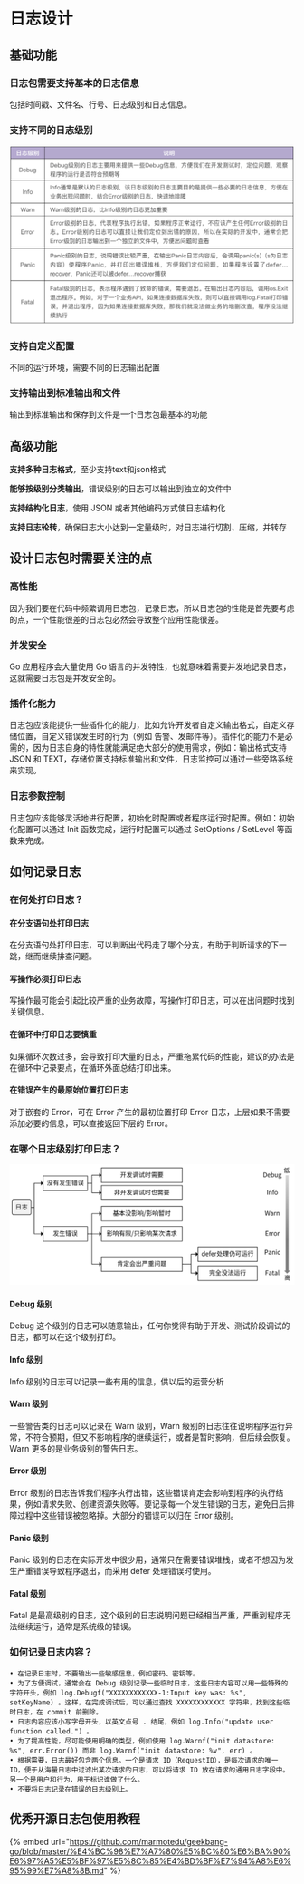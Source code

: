 # 日志设计

## 基础功能

### 日志包需要支持基本的日志信息

包括时间戳、文件名、行号、日志级别和日志信息。

### 支持不同的日志级别

![](<../../../.gitbook/assets/image (1) (2) (1).png>)

### 支持自定义配置

不同的运行环境，需要不同的日志输出配置

### 支持输出到标准输出和文件

输出到标准输出和保存到文件是一个日志包最基本的功能

## 高级功能

**支持多种日志格式**，至少支持text和json格式&#x20;

**能够按级别分类输出**，错误级别的日志可以输出到独立的文件中&#x20;

**支持结构化日志**，使用 JSON 或者其他编码方式使日志结构化&#x20;

**支持日志轮转**，确保日志大小达到一定量级时，对日志进行切割、压缩，并转存

## 设计日志包时需要关注的点

### 高性能

因为我们要在代码中频繁调用日志包，记录日志，所以日志包的性能是首先要考虑的点，一个性能很差的日志包必然会导致整个应用性能很差。

### 并发安全

Go 应用程序会大量使用 Go 语言的并发特性，也就意味着需要并发地记录日志，这就需要日志包是并发安全的。

### 插件化能力

日志包应该能提供一些插件化的能力，比如允许开发者自定义输出格式，自定义存储位置，自定义错误发生时的行为（例如 告警、发邮件等）。插件化的能力不是必需的，因为日志自身的特性就能满足绝大部分的使用需求，例如：输出格式支持 JSON 和 TEXT，存储位置支持标准输出和文件，日志监控可以通过一些旁路系统来实现。

### 日志参数控制

日志包应该能够灵活地进行配置，初始化时配置或者程序运行时配置。例如：初始化配置可以通过 Init 函数完成，运行时配置可以通过 SetOptions / SetLevel 等函数来完成。



## 如何记录日志

### 在何处打印日志？

#### **在分支语句处打印日志**

在分支语句处打印日志，可以判断出代码走了哪个分支，有助于判断请求的下一跳，继而继续排查问题。&#x20;

#### 写操作必须打印日志

写操作最可能会引起比较严重的业务故障，写操作打印日志，可以在出问题时找到关键信息。&#x20;

#### 在循环中打印日志要慎重

如果循环次数过多，会导致打印大量的日志，严重拖累代码的性能，建议的办法是在循环中记录要点，在循环外面总结打印出来。&#x20;

#### 在错误产生的最原始位置打印日志

对于嵌套的 Error，可在 Error 产生的最初位置打印 Error 日志，上层如果不需要添加必要的信息，可以直接返回下层的 Error。

### 在哪个日志级别打印日志？

![](<../../../.gitbook/assets/image (2).png>)

#### Debug 级别&#x20;

Debug 这个级别的日志可以随意输出，任何你觉得有助于开发、测试阶段调试的日志，都可以在这个级别打印。

#### Info 级别&#x20;

Info 级别的日志可以记录一些有用的信息，供以后的运营分析

#### Warn 级别

一些警告类的日志可以记录在 Warn 级别，Warn 级别的日志往往说明程序运行异常，不符合预期，但又不影响程序的继续运行，或者是暂时影响，但后续会恢复。Warn 更多的是业务级别的警告日志。

#### Error 级别&#x20;

Error 级别的日志告诉我们程序执行出错，这些错误肯定会影响到程序的执行结果，例如请求失败、创建资源失败等。要记录每一个发生错误的日志，避免日后排障过程中这些错误被忽略掉。大部分的错误可以归在 Error 级别。

#### Panic 级别&#x20;

Panic 级别的日志在实际开发中很少用，通常只在需要错误堆栈，或者不想因为发生严重错误导致程序退出，而采用 defer 处理错误时使用。

#### Fatal 级别&#x20;

Fatal 是最高级别的日志，这个级别的日志说明问题已经相当严重，严重到程序无法继续运行，通常是系统级的错误。



### 如何记录日志内容？

```
• 在记录日志时，不要输出一些敏感信息，例如密码、密钥等。
• 为了方便调试，通常会在 Debug 级别记录一些临时日志，这些日志内容可以用一些特殊的字符开头，例如 log.Debugf("XXXXXXXXXXXX-1:Input key was: %s", setKeyName) 。这样，在完成调试后，可以通过查找 XXXXXXXXXXXX 字符串，找到这些临时日志，在 commit 前删除。
• 日志内容应该小写字母开头，以英文点号 . 结尾，例如 log.Info("update user function called.") 。
• 为了提高性能，尽可能使用明确的类型，例如使用 log.Warnf("init datastore: %s", err.Error()) 而非 log.Warnf("init datastore: %v", err) 。
• 根据需要，日志最好包含两个信息。一个是请求 ID（RequestID），是每次请求的唯一 ID，便于从海量日志中过滤出某次请求的日志，可以将请求 ID 放在请求的通用日志字段中。另一个是用户和行为，用于标识谁做了什么。
• 不要将日志记录在错误的日志级别上。
```

## 优秀开源日志包使用教程

{% embed url="https://github.com/marmotedu/geekbang-go/blob/master/%E4%BC%98%E7%A7%80%E5%BC%80%E6%BA%90%E6%97%A5%E5%BF%97%E5%8C%85%E4%BD%BF%E7%94%A8%E6%95%99%E7%A8%8B.md" %}









